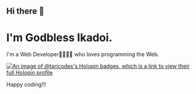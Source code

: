 ## Hi there 👋 <br>
# I'm Godbless Ikadoi.
I'm a Web Developer👩‍💻👩‍💻 who loves programming the Web.

[![An image of @taricodes's Holopin badges, which is a link to view their full Holopin profile](https://holopin.me/taricodes)](https://holopin.io/@taricodes)

Happy coding!!!

